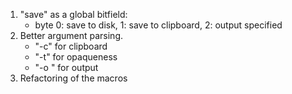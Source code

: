  1. "save" as a global bitfield:
      + byte 0: save to disk, 1: save to clipboard, 2: output specified
 2. Better argument parsing.
    + "-c" for clipboard
    + "-t" for opaqueness
    + "-o <file path>" for output
 3. Refactoring of the macros
